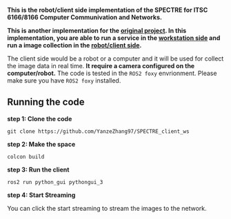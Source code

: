 **This is the robot/client side implementation of the SPECTRE for ITSC 6166/8166 Computer Communivation and Networks.**

**This is another implementation for the [original project](https://github.com/ibrahim-anas/SPECTRE-ROS2). In this implementation, you are able to run a service in the [workstation side](https://github.com/YanzeZhang97/SPECTRE_server_ws) and run a image collection in the [robot/client side](https://github.com/YanzeZhang97/SPECTRE_client_ws).**

The client side would be a robot or a computer and it will be used for collect the image data in real time. **It require a camera configured on the computer/robot.** The code is tested in the `ROS2 foxy` envrionment. Please make sure you have `ROS2 foxy` installed.

## Running the code

**step 1: Clone the code**

`git clone https://github.com/YanzeZhang97/SPECTRE_client_ws`

**step 2: Make the space**

`colcon build`

**step 3: Run the client**

`ros2 run python_gui pythongui_3`

**step 4: Start Streaming**

You can click the start streaming to stream the images to the network.